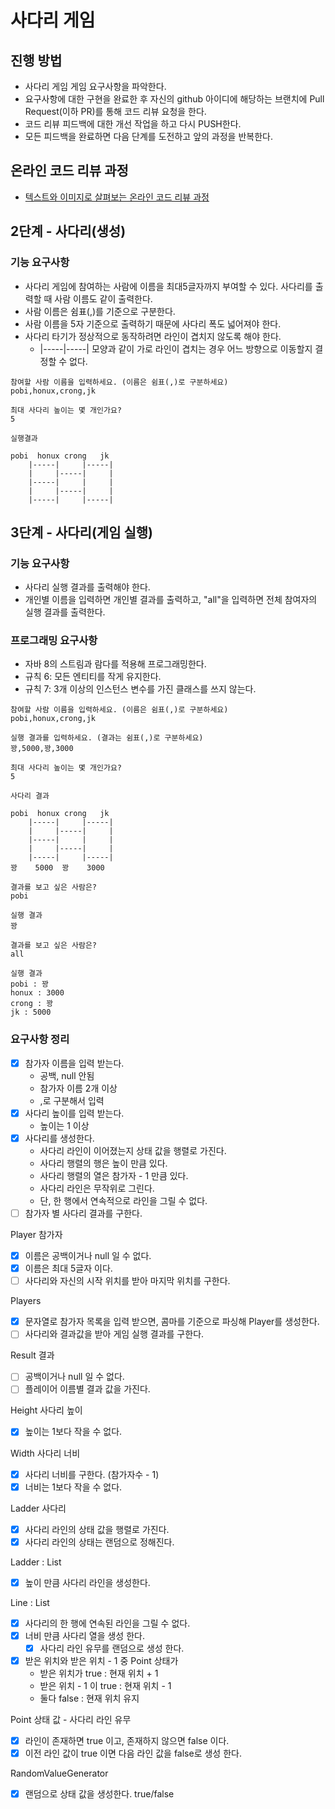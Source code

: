 # 사다리 게임
## 진행 방법
* 사다리 게임 게임 요구사항을 파악한다.
* 요구사항에 대한 구현을 완료한 후 자신의 github 아이디에 해당하는 브랜치에 Pull Request(이하 PR)를 통해 코드 리뷰 요청을 한다.
* 코드 리뷰 피드백에 대한 개선 작업을 하고 다시 PUSH한다.
* 모든 피드백을 완료하면 다음 단계를 도전하고 앞의 과정을 반복한다.

## 온라인 코드 리뷰 과정
* [텍스트와 이미지로 살펴보는 온라인 코드 리뷰 과정](https://github.com/nextstep-step/nextstep-docs/tree/master/codereview)

## 2단계 - 사다리(생성)

### 기능 요구사항
- 사다리 게임에 참여하는 사람에 이름을 최대5글자까지 부여할 수 있다. 사다리를 출력할 때 사람 이름도 같이 출력한다.
- 사람 이름은 쉼표(,)를 기준으로 구분한다.
- 사람 이름을 5자 기준으로 출력하기 때문에 사다리 폭도 넓어져야 한다.
- 사다리 타기가 정상적으로 동작하려면 라인이 겹치지 않도록 해야 한다.
  - |-----|-----| 모양과 같이 가로 라인이 겹치는 경우 어느 방향으로 이동할지 결정할 수 없다.

```
참여할 사람 이름을 입력하세요. (이름은 쉼표(,)로 구분하세요)
pobi,honux,crong,jk

최대 사다리 높이는 몇 개인가요?
5

실행결과

pobi  honux crong   jk
    |-----|     |-----|
    |     |-----|     |
    |-----|     |     |
    |     |-----|     |
    |-----|     |-----|

```

## 3단계 - 사다리(게임 실행)

### 기능 요구사항

- 사다리 실행 결과를 출력해야 한다.
- 개인별 이름을 입력하면 개인별 결과를 출력하고, "all"을 입력하면 전체 참여자의 실행 결과를 출력한다.

### 프로그래밍 요구사항

- 자바 8의 스트림과 람다를 적용해 프로그래밍한다.
- 규칙 6: 모든 엔티티를 작게 유지한다.
- 규칙 7: 3개 이상의 인스턴스 변수를 가진 클래스를 쓰지 않는다.

```
참여할 사람 이름을 입력하세요. (이름은 쉼표(,)로 구분하세요)
pobi,honux,crong,jk

실행 결과를 입력하세요. (결과는 쉼표(,)로 구분하세요)
꽝,5000,꽝,3000

최대 사다리 높이는 몇 개인가요?
5

사다리 결과

pobi  honux crong   jk
    |-----|     |-----|
    |     |-----|     |
    |-----|     |     |
    |     |-----|     |
    |-----|     |-----|
꽝    5000  꽝    3000

결과를 보고 싶은 사람은?
pobi

실행 결과
꽝

결과를 보고 싶은 사람은?
all

실행 결과
pobi : 꽝
honux : 3000
crong : 꽝
jk : 5000
```

### 요구사항 정리

- [x] 참가자 이름을 입력 받는다.
  - 공백, null 안됨
  - 참가자 이름 2개 이상
  - ,로 구분해서 입력
- [x] 사다리 높이를 입력 받는다.
  - 높이는 1 이상
- [x] 사다리를 생성한다.
  - 사다리 라인이 이어졌는지 상태 값을 행렬로 가진다.
  - 사다리 행렬의 행은 높이 만큼 있다.
  - 사다리 행렬의 열은 참가자 - 1 만큼 있다.
  - 사다리 라인은 무작위로 그린다.
  - 단, 한 행에서 연속적으로 라인을 그릴 수 없다.
- [ ] 참가자 별 사다리 결과를 구한다.

Player 참가자

- [x] 이름은 공백이거나 null 일 수 없다.
- [x] 이름은 최대 5글자 이다.
- [ ] 사다리와 자신의 시작 위치를 받아 마지막 위치를 구한다.

Players

- [x] 문자열로 참가자 목록을 입력 받으면, 콤마를 기준으로 파싱해 Player를 생성한다.
- [ ] 사다리와 결과값을 받아 게임 실행 결과를 구한다.

Result 결과

- [ ] 공백이거나 null 일 수 없다.
- [ ] 플레이어 이름별 결과 값을 가진다.

Height 사다리 높이

- [x] 높이는 1보다 작을 수 없다.

Width 사다리 너비

- [x] 사다리 너비를 구한다. (참가자수 - 1)
- [x] 너비는 1보다 작을 수 없다.

Ladder 사다리

- [x] 사다리 라인의 상태 값을 행렬로 가진다.
- [x] 사다리 라인의 상태는 랜덤으로 정해진다.

Ladder : List<Line>

- [x] 높이 만큼 사다리 라인을 생성한다.

Line : List<Point>

- [x] 사다리의 한 행에 연속된 라인을 그릴 수 없다.
- [x] 너비 만큼 사다리 열을 생성 한다.
  - [x] 사다리 라인 유무를 랜덤으로 생성 한다.
- [x] 받은 위치와 받은 위치 - 1 중 Point 상태가
  - 받은 위치가 true : 현재 위치 + 1
  - 받은 위치 - 1 이 true : 현재 위치 - 1
  - 둘다 false : 현재 위치 유지

Point 상태 값 - 사다리 라인 유무

- [x] 라인이 존재하면 true 이고, 존재하지 않으면 false 이다.
- [x] 이전 라인 값이 true 이면 다음 라인 값을 false로 생성 한다.

RandomValueGenerator

- [x] 랜덤으로 상태 값을 생성한다. true/false